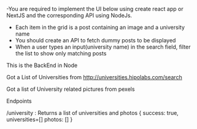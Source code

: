 -You are required to implement the UI below using create react app or NextJS and the corresponding API using NodeJs.

- Each item in the grid is a post containing an image and a university name
- You should create an API to fetch dummy posts to be displayed
- When a user types an input(university name) in the search field, filter the list to show only matching posts

This is the BackEnd in Node

Got a List of Universities from http://universities.hipolabs.com/search

Got a list of University related pictures from pexels

Endpoints

/university : Returns a list of universities and photos
{
success: true,
universities=[]
photos: []
}
